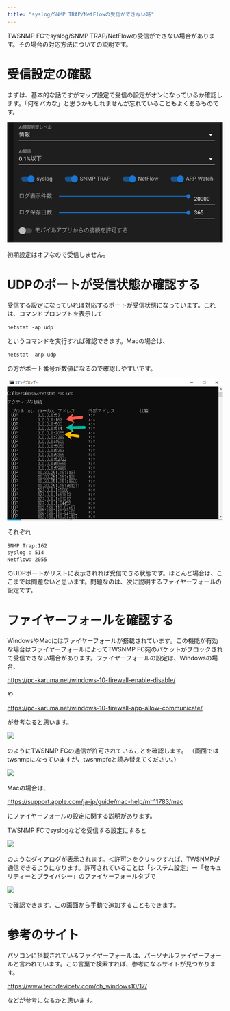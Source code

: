 ```yaml
---
title: "syslog/SNMP TRAP/NetFlowの受信ができない時"
---
```


TWSNMP FCでsyslog/SNMP TRAP/NetFlowの受信ができない場合があります。その場合の対応方法についての説明です。


# 受信設定の確認
まずは、基本的な話ですがマップ設定で受信の設定がオンになっているか確認します。「何をバカな」と思うかもしれませんが忘れていることもよくあるものです。

![](/images/books/twsnmpfc-manual/picture_pc_0c86a50946a8350febc2e44635d64ed0.png)

初期設定はオフなので受信しません。

# UDPのポートが受信状態か確認する
受信する設定になっていれば対応するポートが受信状態になっています。これは、コマンドプロンプトを表示して

```
netstat -ap udp
```

というコマンドを実行すれば確認できます。Macの場合は、

```
netstat -anp udp
```

の方がポート番号が数値になるので確認しやすいです。

![](/images/books/twsnmpfc-manual/picture_pc_f4b9d03d0ad033b923b32a50b53b3398.png)

それぞれ

```
SNMP Trap:162
syslog : 514
Netflow: 2055
````

のUDPポートがリストに表示されれば受信できる状態です。ほとんど場合は、ここまでは問題ないと思います。問題なのは、次に説明するファイヤーフォールの設定です。

# ファイヤーフォールを確認する
WindowsやMacにはファイヤーフォールが搭載されています。この機能が有効な場合はファイヤーフォールによってTWSNMP FC宛のパケットがブロックされて受信できない場合があります。ファイヤーフォールの設定は、Windowsの場合、

https://pc-karuma.net/windows-10-firewall-enable-disable/

や

https://pc-karuma.net/windows-10-firewall-app-allow-communicate/

が参考なると思います。

![](/images/books/twsnmpfc-manual/picture_pc_023899d6756cb9ea48bb1300729d70f3.png)

のようにTWSNMP FCの通信が許可されていることを確認します。
（画面ではtwsnmpになっていますが、twsnmpfcと読み替えてください。）

![](/images/books/twsnmpfc-manual/picture_pc_41a97c743fade75e6abec650501c8939.png)

Macの場合は、

https://support.apple.com/ja-jp/guide/mac-help/mh11783/mac

にファイヤーフォールの設定に関する説明があります。

TWSNMP FCでsyslogなどを受信する設定にすると

![](/images/books/twsnmpfc-manual/picture_pc_025291f51751245b8f9695552fb5107b.png)

のようなダイアログが表示されます。＜許可＞をクリックすれば、TWSNMPが通信できるようになります。許可されていることは「システム設定」ー「セキュリティーとプライバシー」のファイヤーフォールタブで

![](/images/books/twsnmpfc-manual/picture_pc_815e948f0ca403e8f14c7dd6cb30c79b.png)

で確認できます。この画面から手動で追加することもできます。

# 参考のサイト
パソコンに搭載されているファイヤーフォールは、パーソナルファイヤーフォールと言われています。この言葉で検索すれば、参考になるサイトが見つかります。

https://www.techdevicetv.com/ch_windows10/17/

などが参考になるかと思います。

